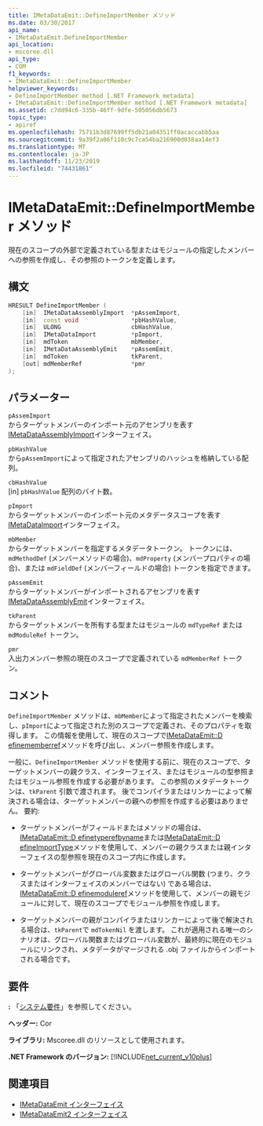 ```yaml
---
title: IMetaDataEmit::DefineImportMember メソッド
ms.date: 03/30/2017
api_name:
- IMetaDataEmit.DefineImportMember
api_location:
- mscoree.dll
api_type:
- COM
f1_keywords:
- IMetaDataEmit::DefineImportMember
helpviewer_keywords:
- DefineImportMember method [.NET Framework metadata]
- IMetaDataEmit::DefineImportMember method [.NET Framework metadata]
ms.assetid: c7dd94c6-335b-46ff-9dfe-505056db5673
topic_type:
- apiref
ms.openlocfilehash: 75711b3d87699ff5db21a04351ff0acaccabb5aa
ms.sourcegitcommit: 9a39f2a06f110c9c7ca54ba216900d038aa14ef3
ms.translationtype: MT
ms.contentlocale: ja-JP
ms.lasthandoff: 11/23/2019
ms.locfileid: "74431861"
---
```

# <a name="imetadataemitdefineimportmember-method"></a>IMetaDataEmit::DefineImportMember メソッド
現在のスコープの外部で定義されている型またはモジュールの指定したメンバーへの参照を作成し、その参照のトークンを定義します。  
  
## <a name="syntax"></a>構文  
  
```cpp  
HRESULT DefineImportMember (   
    [in]  IMetaDataAssemblyImport  *pAssemImport,   
    [in]  const void               *pbHashValue,   
    [in]  ULONG                    cbHashValue,  
    [in]  IMetaDataImport          *pImport,   
    [in]  mdToken                  mbMember,   
    [in]  IMetaDataAssemblyEmit    *pAssemEmit,   
    [in]  mdToken                  tkParent,   
    [out] mdMemberRef              *pmr   
);  
```  
  
## <a name="parameters"></a>パラメーター  
 `pAssemImport`  
 からターゲットメンバーのインポート元のアセンブリを表す[IMetaDataAssemblyImport](../../../../docs/framework/unmanaged-api/metadata/imetadataassemblyimport-interface.md)インターフェイス。  
  
 `pbHashValue`  
 から`pAssemImport`によって指定されたアセンブリのハッシュを格納している配列。  
  
 `cbHashValue`  
 [in] `pbHashValue` 配列のバイト数。  
  
 `pImport`  
 からターゲットメンバーのインポート元のメタデータスコープを表す[IMetaDataImport](../../../../docs/framework/unmanaged-api/metadata/imetadataimport-interface.md)インターフェイス。  
  
 `mbMember`  
 からターゲットメンバーを指定するメタデータトークン。 トークンには、`mdMethodDef` (メンバーメソッドの場合)、`mdProperty` (メンバープロパティの場合)、または `mdFieldDef` (メンバーフィールドの場合) トークンを指定できます。  
  
 `pAssemEmit`  
 からターゲットメンバーがインポートされるアセンブリを表す[IMetaDataAssemblyEmit](../../../../docs/framework/unmanaged-api/metadata/imetadataassemblyemit-interface.md)インターフェイス。  
  
 `tkParent`  
 からターゲットメンバーを所有する型またはモジュールの `mdTypeRef` または `mdModuleRef` トークン。  
  
 `pmr`  
 入出力メンバー参照の現在のスコープで定義されている `mdMemberRef` トークン。  
  
## <a name="remarks"></a>コメント  
 `DefineImportMember` メソッドは、`mbMember`によって指定されたメンバーを検索し、`pImport`によって指定された別のスコープで定義され、そのプロパティを取得します。 この情報を使用して、現在のスコープで[IMetaDataEmit::D efinememberref](../../../../docs/framework/unmanaged-api/metadata/imetadataemit-definememberref-method.md)メソッドを呼び出し、メンバー参照を作成します。  
  
 一般に、`DefineImportMember` メソッドを使用する前に、現在のスコープで、ターゲットメンバーの親クラス、インターフェイス、またはモジュールの型参照またはモジュール参照を作成する必要があります。 この参照のメタデータトークンは、`tkParent` 引数で渡されます。 後でコンパイラまたはリンカーによって解決される場合は、ターゲットメンバーの親への参照を作成する必要はありません。 要約:  
  
- ターゲットメンバーがフィールドまたはメソッドの場合は、 [IMetaDataEmit::D efinetyperefbyname](../../../../docs/framework/unmanaged-api/metadata/imetadataemit-definetyperefbyname-method.md)または[IMetaDataEmit::D efineImportType](../../../../docs/framework/unmanaged-api/metadata/imetadataemit-defineimporttype-method.md)メソッドを使用して、メンバーの親クラスまたは親インターフェイスの型参照を現在のスコープ内に作成します。  
  
- ターゲットメンバーがグローバル変数またはグローバル関数 (つまり、クラスまたはインターフェイスのメンバーではない) である場合は、 [IMetaDataEmit::D efinemoduleref](../../../../docs/framework/unmanaged-api/metadata/imetadataemit-definemoduleref-method.md)メソッドを使用して、メンバーの親モジュールに対して、現在のスコープでモジュール参照を作成します。  
  
- ターゲットメンバーの親がコンパイラまたはリンカーによって後で解決される場合は、`tkParent`で `mdTokenNil` を渡します。 これが適用される唯一のシナリオは、グローバル関数またはグローバル変数が、最終的に現在のモジュールにリンクされ、メタデータがマージされる .obj ファイルからインポートされる場合です。  
  
## <a name="requirements"></a>要件  
 **:** 「[システム要件](../../../../docs/framework/get-started/system-requirements.md)」を参照してください。  
  
 **ヘッダー:** Cor  
  
 **ライブラリ:** Mscoree.dll のリソースとして使用されます。  
  
 **.NET Framework のバージョン:** [!INCLUDE[net_current_v10plus](../../../../includes/net-current-v10plus-md.md)]  
  
## <a name="see-also"></a>関連項目

- [IMetaDataEmit インターフェイス](../../../../docs/framework/unmanaged-api/metadata/imetadataemit-interface.md)
- [IMetaDataEmit2 インターフェイス](../../../../docs/framework/unmanaged-api/metadata/imetadataemit2-interface.md)
